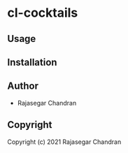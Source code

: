 # cl-cocktails



## Usage

## Installation

## Author

* Rajasegar Chandran

## Copyright

Copyright (c) 2021 Rajasegar Chandran

